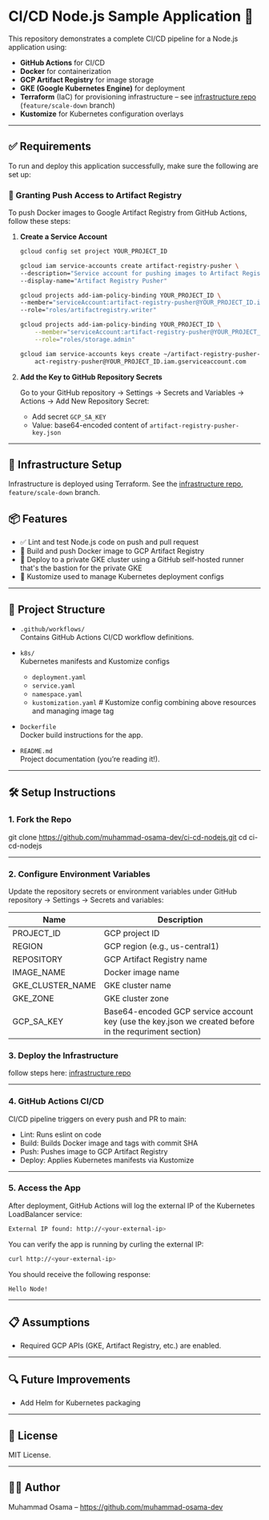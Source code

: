 # CI/CD Node.js Sample Application 🚀

This repository demonstrates a complete CI/CD pipeline for a Node.js application using:

- **GitHub Actions** for CI/CD  
- **Docker** for containerization  
- **GCP Artifact Registry** for image storage  
- **GKE (Google Kubernetes Engine)** for deployment  
- **Terraform** (IaC) for provisioning infrastructure – see [infrastructure repo](https://github.com/muhammad-osama-dev/gcp-nodejs-mongodb-deployment) (`feature/scale-down` branch)  
- **Kustomize** for Kubernetes configuration overlays  

---

## ✅ Requirements

To run and deploy this application successfully, make sure the following are set up:


### 🔐 Granting Push Access to Artifact Registry

To push Docker images to Google Artifact Registry from GitHub Actions, follow these steps:

1. **Create a Service Account**

    ```bash
    gcloud config set project YOUR_PROJECT_ID

    gcloud iam service-accounts create artifact-registry-pusher \
    --description="Service account for pushing images to Artifact Registry" \
    --display-name="Artifact Registry Pusher"

    gcloud projects add-iam-policy-binding YOUR_PROJECT_ID \
    --member="serviceAccount:artifact-registry-pusher@YOUR_PROJECT_ID.iam.gserviceaccount.com" \
    --role="roles/artifactregistry.writer"
    
    gcloud projects add-iam-policy-binding YOUR_PROJECT_ID \
        --member="serviceAccount:artifact-registry-pusher@YOUR_PROJECT_ID.iam.gserviceaccount.com" \
        --role="roles/storage.admin"

    gcloud iam service-accounts keys create ~/artifact-registry-pusher-key.json \
        act-registry-pusher@YOUR_PROJECT_ID.iam.gserviceaccount.com

2. **Add the Key to GitHub Repository Secrets**

    Go to your GitHub repository → Settings → Secrets and Variables → Actions → Add New Repository Secret:

    - Add secret `GCP_SA_KEY`  
    - Value: base64-encoded content of `artifact-registry-pusher-key.json`

---

## 🔧 Infrastructure Setup

Infrastructure is deployed using Terraform. See the [infrastructure repo](https://github.com/muhammad-osama-dev/gcp-nodejs-mongodb-deployment), `feature/scale-down` branch.


## 📦 Features

- ✅ Lint and test Node.js code on push and pull request
- 🐳 Build and push Docker image to GCP Artifact Registry
- 🚀 Deploy to a private GKE cluster using a GitHub self-hosted runner that's the bastion for the private GKE
- 🔧 Kustomize used to manage Kubernetes deployment configs

---

## 📁 Project Structure

- `.github/workflows/`  
  Contains GitHub Actions CI/CD workflow definitions.

- `k8s/`  
  Kubernetes manifests and Kustomize configs  
  - `deployment.yaml`
  - `service.yaml`
  - `namespace.yaml`
  - `kustomization.yaml`  # Kustomize config combining above resources and managing image tag

- `Dockerfile`  
  Docker build instructions for the app.

- `README.md`  
  Project documentation (you’re reading it!).

---

## 🛠️ Setup Instructions

### 1. Fork the Repo

git clone https://github.com/muhammad-osama-dev/ci-cd-nodejs.git
cd ci-cd-nodejs

---

### 2. Configure Environment Variables

Update the repository secrets or environment variables under GitHub repository → Settings → Secrets and variables:

| Name                | Description                              |
|---------------------|------------------------------------------|
| PROJECT_ID          | GCP project ID                           |
| REGION              | GCP region (e.g., us-central1)           |
| REPOSITORY          | GCP Artifact Registry name               |
| IMAGE_NAME          | Docker image name                        |
| GKE_CLUSTER_NAME    | GKE cluster name                         |
| GKE_ZONE            | GKE cluster zone                         |
| GCP_SA_KEY          | Base64-encoded GCP service account key (use the key.json we created before in the requriment section)  |


### 3. Deploy the Infrastructure

follow steps here: [infrastructure repo](https://github.com/muhammad-osama-dev/gcp-nodejs-mongodb-deployment)

---

### 4. GitHub Actions CI/CD

CI/CD pipeline triggers on every push and PR to main:

- Lint: Runs eslint on code
- Build: Builds Docker image and tags with commit SHA
- Push: Pushes image to GCP Artifact Registry
- Deploy: Applies Kubernetes manifests via Kustomize

---

### 5. Access the App

After deployment, GitHub Actions will log the external IP of the Kubernetes LoadBalancer service:

```bash
External IP found: http://<your-external-ip>
```

You can verify the app is running by curling the external IP:

```bash
curl http://<your-external-ip>
```

You should receive the following response:

```bash
Hello Node!
```

---

## 📋 Assumptions

- Required GCP APIs (GKE, Artifact Registry, etc.) are enabled.

---

## 🔍 Future Improvements

- Add Helm for Kubernetes packaging

---

## 📄 License

MIT License.

---

## 🙋‍♂️ Author

Muhammad Osama – https://github.com/muhammad-osama-dev
